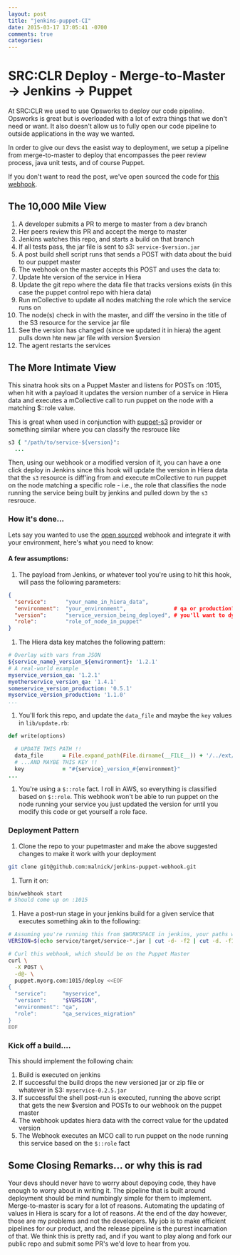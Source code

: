 ```yaml
---
layout: post
title: "jenkins-puppet-CI"
date: 2015-03-17 17:05:41 -0700
comments: true
categories: 
---
```

# SRC:CLR Deploy - Merge-to-Master -> Jenkins -> Puppet
At SRC:CLR we used to use Opsworks to deploy our code pipeline. Opsworks is great but is overloaded with a lot of extra things that we don't need or want. It also doesn't allow us to fully open our code pipeline to outside applications in the way we wanted. 

In order to give our devs the easist way to deployment, we setup a pipeline from merge-to-master to deploy that encompasses the peer review process, java unit tests, and of course Puppet.

If you don't want to read the post, we've open sourced the code for [this webhook](https://github.com/malnick/jenkins-puppet-webhook.git). 

## The 10,000 Mile View

1. A developer submits a PR to merge to master from a dev branch
1. Her peers review this PR and accept the merge to master
1. Jenkins watches this repo, and starts a build on that branch
1. If all tests pass, the jar file is sent to s3: ```service-$version.jar```
1. A post build shell script runs that sends a POST with data about the buid to our puppet master
1. The webhook on the master accepts this POST and uses the data to:
  1. Update hte version of the service in Hiera
  1. Update the git repo where the data file that tracks versions exists (in this case the puppet control repo with hiera data)
  1. Run mCollective to update all nodes matching the role which the service runs on
  1. The node(s) check in with the master, and diff the versino in the title of the S3 resource for the service jar file
  1. See the version has changed (since we updated it in hiera) the agent pulls down hte new jar file with version $version
  1. The agent restarts the services

## The More Intimate View 
This sinatra hook sits on a Puppet Master and listens for POSTs on :1015, when hit with a payload it updates the version number of a service in Hiera data and executes a mCollective call to run puppet on the node with a matching $::role value. 

This is great when used in conjunction with [puppet-s3](https://github.com/malnick/puppet-s3) provider or something similar where you can classify the resrouce like 

```ruby
s3 { "/path/to/service-${version}":
  ...
```

Then, using our webhook or a modified version of it, you can have a one click deploy in Jenkins since this hook will update the version in Hiera data that the ```s3``` resource is diff'ing from and execute mCollective to run puppet on the node matching a specific role - i.e., the role that classifies the node running the service being built by jenkins and pulled down by the ```s3``` resrouce. 

### How it's done...
Lets say you wanted to use the [open sourced](https://github.com/malnick/jenkins-puppet-webhook.git) webhook and integrate it with your environment, here's what you need to know:

#### A few assumptions: 

1. The payload from Jenkins, or whatever tool you're using to hit this hook, will pass the following parameters:

  ```json
  {
    "service":      "your_name_in_hiera_data",
    "environment":  "your_environment",               # qa or production?
    "version":      "service_version_being_deployed", # you'll want to dynamicaly generate this in jenkis
    "role":         "role_of_node_in_puppet"
  }
  ```

1. The Hiera data key matches the following pattern:

  ```yaml
  # Overlay with vars from JSON
  ${service_name}_version_${environment}: '1.2.1'
  # A real-world example
  myservice_version_qa: '1.2.1'
  myotherservice_version_qa: '1.4.1'
  someservice_version_production: '0.5.1'
  myservice_version_production: '1.1.0'
  ...
  ```

1. You'll fork this repo, and update the ```data_file``` and maybe the ```key``` values in ```lib/update.rb```:

  ```ruby
  def write(options)

    # UPDATE THIS PATH !!
    data_file      = File.expand_path(File.dirname(__FILE__)) + '/../ext/global.yaml'
    # ...AND MAYBE THIS KEY !!
    key            = "#{service}_version_#{environment}"
  ...
  ```

1. You're using a ```$::role``` fact. I roll in AWS, so everything is classified based on ```$::role```. This webhook won't be able to run puppet on the node running your service you just updated the version for until you modify this code or get yourself a role face.
 
### Deployment Pattern

1. Clone the repo to your pupetmaster and make the above suggested changes to make it work with your deployment

  ```bash
  git clone git@github.com:malnick/jenkins-puppet-webhook.git
  ```

1. Turn it on:

  ```bash
  bin/webhook start
  # Should come up on :1015
  ```

1. Have a post-run stage in your jenkins build for a given service that executes something akin to the following:

  ```sh
  # Assuming you're running this from $WORKSPACE in jenkins, your paths will vary as well as your method of obtaining the version off the build.
  VERSION=$(echo service/target/service-*.jar | cut -d- -f2 | cut -d. -f1,2,3)

  # Curl this webhook, which should be on the Puppet Master
  curl \
    -X POST \
    -d@- \
    puppet.myorg.com:1015/deploy <<EOF
  {
    "service":     "myservice",
    "version":     "$VERSION",
    "environment": "qa",
    "role":        "qa_services_migration"
  }
  EOF
  ```

### Kick off a build....
This should implement the following chain:

1. Build is executed on jenkins
1. If successful the build drops the new versioned jar or zip file or whatever in S3: ```myservice-0.2.5.jar```
1. If successful the shell post-run is executed, running the above script that gets the new $version and POSTs to our webhook on the puppet master
1. The webhook updates hiera data with the correct value for the updated version
1. The Webhook executes an MCO call to run puppet on the node running this service based on the ```$::role``` fact

## Some Closing Remarks... or why this is rad
Your devs should never have to worry about depoying code, they have enough to worry about in writing it. The pipeline that is built around deployment should be mind numbingly simple for them to implement. Merge-to-master is scary for a lot of reasons. Automating the updating of values in Hiera is scary for a lot of reasons. At the end of the day however, those are my problems and not the developers. My job is to make efficient pipelines for our product, and the release pipeline is the purest incarnation of that. We think this is pretty rad, and if you want to play along and fork our public repo and submit some PR's we'd love to hear from you.  

